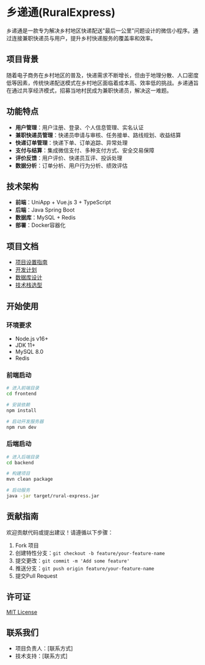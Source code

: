 # 乡递通(RuralExpress)

乡递通是一款专为解决乡村地区快递配送"最后一公里"问题设计的微信小程序。通过连接兼职快递员与用户，提升乡村快递服务的覆盖率和效率。

## 项目背景

随着电子商务在乡村地区的普及，快递需求不断增长，但由于地理分散、人口密度低等因素，传统快递配送模式在乡村地区面临着成本高、效率低的挑战。乡递通旨在通过共享经济模式，招募当地村民成为兼职快递员，解决这一难题。

## 功能特点

- **用户管理**：用户注册、登录、个人信息管理、实名认证
- **兼职快递员管理**：快递员申请与审核、任务接单、路线规划、收益结算
- **快递订单管理**：快递下单、订单追踪、异常处理
- **支付与结算**：集成微信支付、多种支付方式、安全交易保障
- **评价反馈**：用户评价、快递员互评、投诉处理
- **数据分析**：订单分析、用户行为分析、绩效评估

## 技术架构

- **前端**：UniApp + Vue.js 3 + TypeScript
- **后端**：Java Spring Boot
- **数据库**：MySQL + Redis
- **部署**：Docker容器化

## 项目文档

- [项目设置指南](./project-setup.md)
- [开发计划](./development-plan.md)
- [数据库设计](./database-design.md)
- [技术栈选型](./tech-stack.md)

## 开始使用

### 环境要求

- Node.js v16+
- JDK 11+
- MySQL 8.0
- Redis

### 前端启动

```bash
# 进入前端目录
cd frontend

# 安装依赖
npm install

# 启动开发服务器
npm run dev
```

### 后端启动

```bash
# 进入后端目录
cd backend

# 构建项目
mvn clean package

# 启动服务
java -jar target/rural-express.jar
```

## 贡献指南

欢迎贡献代码或提出建议！请遵循以下步骤：

1. Fork 项目
2. 创建特性分支：`git checkout -b feature/your-feature-name`
3. 提交更改：`git commit -m 'Add some feature'`
4. 推送分支：`git push origin feature/your-feature-name`
5. 提交Pull Request

## 许可证

[MIT License](./LICENSE)

## 联系我们

- 项目负责人：[联系方式]
- 技术支持：[联系方式]
